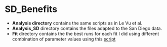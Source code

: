 # SD_Benefits

* **Analysis directory** contains the same scripts as in Le Vu et al. 
* **Analysis_SD** directory contains the files adapted to the San Diego data.
* **Fit** directory contains the the best runs for each fit I did using different combination of parameter values using this [script](https://github.com/thednainus/SD_Benefits/blob/main//Analysis_SD/fit/Sampling_LHS.R)
